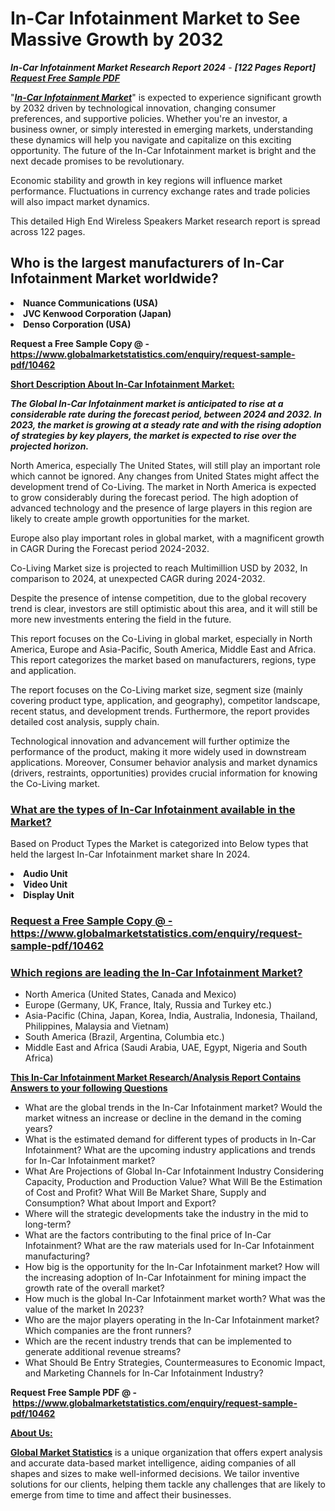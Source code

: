 <h1>In-Car Infotainment Market to See Massive Growth by 2032</h1><p><em><strong>In-Car Infotainment Market Research Report 2024</strong></em>&nbsp;-&nbsp;<em><strong>[122 Pages Report] </strong></em><em><strong><a href="https://www.globalmarketstatistics.com/enquiry/request-sample-pdf/10462">Request Free Sample PDF</a></strong></em></p><p>"<a style="font-style: italic; font-weight: bold;" href="https://www.globalmarketstatistics.com/market-reports/in-car-infotainment-market-10462">In-Car Infotainment Market</a>" is expected to experience significant growth by 2032 driven by technological innovation, changing consumer preferences, and supportive policies. Whether you're an investor, a business owner, or simply interested in emerging markets, understanding these dynamics will help you navigate and capitalize on this exciting opportunity. The future of the&nbsp;In-Car Infotainment market is bright and the next decade promises to be revolutionary.</p><p>Economic stability and growth in key regions will influence market performance. Fluctuations in currency exchange rates and trade policies will also impact market dynamics.</p><p>This detailed&nbsp;High End Wireless Speakers Market research report is spread across 122 pages.</p><h2><strong>Who is the largest manufacturers of In-Car Infotainment Market worldwide?</strong></h2><p><strong><li>Nuance Communications (USA)<li>JVC Kenwood Corporation (Japan)<li>Denso Corporation (USA)</strong></p><p><strong>Request a Free Sample Copy @ - <a href="https://www.globalmarketstatistics.com/enquiry/request-sample-pdf/10462">https://www.globalmarketstatistics.com/enquiry/request-sample-pdf/10462</a></strong></p><p><strong><u>Short Description About In-Car Infotainment Market:</u></strong></p><p><strong><em>The Global In-Car Infotainment market is anticipated to rise at a considerable rate during the forecast period, between 2024 and 2032. In 2023, the market is growing at a steady rate and with the rising adoption of strategies by key players, the market is expected to rise over the projected horizon.</em></strong></p><p>North America, especially The United States, will still play an important role which cannot be ignored. Any changes from United States might affect the development trend of Co-Living. The market in North America is expected to grow considerably during the forecast period. The high adoption of advanced technology and the presence of large players in this region are likely to create ample growth opportunities for the market.</p><p>Europe also play important roles in global market, with a magnificent growth in CAGR During the Forecast period 2024-2032.</p><p>Co-Living Market size is projected to reach Multimillion USD by 2032, In comparison to 2024, at unexpected CAGR during 2024-2032.</p><p>Despite the presence of intense competition, due to the global recovery trend is clear, investors are still optimistic about this area, and it will still be more new investments entering the field in the future.</p><p>This report focuses on the Co-Living in global market, especially in North America, Europe and Asia-Pacific, South America, Middle East and Africa. This report categorizes the market based on manufacturers, regions, type and application.</p><p>The report focuses on the Co-Living market size, segment size (mainly covering product type, application, and geography), competitor landscape, recent status, and development trends. Furthermore, the report provides detailed cost analysis, supply chain.</p><p>Technological innovation and advancement will further optimize the performance of the product, making it more widely used in downstream applications. Moreover, Consumer behavior analysis and market dynamics (drivers, restraints, opportunities) provides crucial information for knowing the Co-Living market.</p><h3 class="rank-math-question "><span style="text-decoration: underline;">What are the types of In-Car Infotainment available in the Market?</span></h3><p>Based on Product Types the Market is categorized into Below types that held the largest In-Car Infotainment market share In 2024.</p><p><strong><li>Audio Unit<li>Video Unit<li>Display Unit</strong></p><h3 class="rank-math-question "><span style="text-decoration: underline;">Request a Free Sample Copy @ - <a href="https://www.globalmarketstatistics.com/enquiry/request-sample-pdf/10462">https://www.globalmarketstatistics.com/enquiry/request-sample-pdf/10462</a></span></h3><h3 class="rank-math-question "><span style="text-decoration: underline;">Which regions are leading the In-Car Infotainment Market?</span></h3><ul><li>North America (United States, Canada and Mexico)</li><li>Europe (Germany, UK, France, Italy, Russia and Turkey etc.)</li><li>Asia-Pacific (China, Japan, Korea, India, Australia, Indonesia, Thailand, Philippines, Malaysia and Vietnam)</li><li>South America (Brazil, Argentina, Columbia etc.)</li><li>Middle East and Africa (Saudi Arabia, UAE, Egypt, Nigeria and South Africa)</li></ul><p><strong><u>This In-Car Infotainment Market Research/Analysis Report Contains Answers to your following Questions</u></strong></p><ul><li>What are the global trends in the In-Car Infotainment market? Would the market witness an increase or decline in the demand in the coming years?</li><li>What is the estimated demand for different types of products in In-Car Infotainment? What are the upcoming industry applications and trends for In-Car Infotainment market?</li><li>What Are Projections of Global In-Car Infotainment Industry Considering Capacity, Production and Production Value? What Will Be the Estimation of Cost and Profit? What Will Be Market Share, Supply and Consumption? What about Import and Export?</li><li>Where will the strategic developments take the industry in the mid to long-term?</li><li>What are the factors contributing to the final price of In-Car Infotainment? What are the raw materials used for In-Car Infotainment manufacturing?</li><li>How big is the opportunity for the In-Car Infotainment market? How will the increasing adoption of In-Car Infotainment for mining impact the growth rate of the overall market?</li><li>How much is the global In-Car Infotainment market worth? What was the value of the market In 2023?</li><li>Who are the major players operating in the In-Car Infotainment market? Which companies are the front runners?</li><li>Which are the recent industry trends that can be implemented to generate additional revenue streams?</li><li>What Should Be Entry Strategies, Countermeasures to Economic Impact, and Marketing Channels for In-Car Infotainment Industry?</li></ul><p><strong>Request Free Sample PDF @ -&nbsp;<a href="https://www.globalmarketstatistics.com/enquiry/request-sample-pdf/10462">https://www.globalmarketstatistics.com/enquiry/request-sample-pdf/10462</a></strong></p><p><strong><u>About Us:</u></strong></p><p><strong><a href="https://www.globalmarketstatistics.com/">Global Market Statistics</a></strong> is a unique organization that offers expert analysis and accurate data-based market intelligence, aiding companies of all shapes and sizes to make well-informed decisions. We tailor inventive solutions for our clients, helping them tackle any challenges that are likely to emerge from time to time and affect their businesses.</p>
